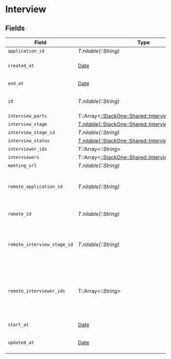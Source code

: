 # Interview


## Fields

| Field                                                                                                    | Type                                                                                                     | Required                                                                                                 | Description                                                                                              | Example                                                                                                  |
| -------------------------------------------------------------------------------------------------------- | -------------------------------------------------------------------------------------------------------- | -------------------------------------------------------------------------------------------------------- | -------------------------------------------------------------------------------------------------------- | -------------------------------------------------------------------------------------------------------- |
| `application_id`                                                                                         | *T.nilable(::String)*                                                                                    | :heavy_minus_sign:                                                                                       | N/A                                                                                                      |                                                                                                          |
| `created_at`                                                                                             | [Date](https://ruby-doc.org/stdlib-2.6.1/libdoc/date/rdoc/Date.html)                                     | :heavy_minus_sign:                                                                                       | Interview created date                                                                                   | 2021-01-01T01:01:01.000Z                                                                                 |
| `end_at`                                                                                                 | [Date](https://ruby-doc.org/stdlib-2.6.1/libdoc/date/rdoc/Date.html)                                     | :heavy_minus_sign:                                                                                       | Interview end date                                                                                       | 2021-01-01T01:01:01.000Z                                                                                 |
| `id`                                                                                                     | *T.nilable(::String)*                                                                                    | :heavy_minus_sign:                                                                                       | Unique identifier                                                                                        | 8187e5da-dc77-475e-9949-af0f1fa4e4e3                                                                     |
| `interview_parts`                                                                                        | T::Array<[::StackOne::Shared::InterviewPart](../../models/shared/interviewpart.md)>                      | :heavy_minus_sign:                                                                                       | N/A                                                                                                      |                                                                                                          |
| `interview_stage`                                                                                        | [T.nilable(::StackOne::Shared::InterviewInterviewStage)](../../models/shared/interviewinterviewstage.md) | :heavy_minus_sign:                                                                                       | N/A                                                                                                      |                                                                                                          |
| `interview_stage_id`                                                                                     | *T.nilable(::String)*                                                                                    | :heavy_minus_sign:                                                                                       | N/A                                                                                                      |                                                                                                          |
| `interview_status`                                                                                       | [T.nilable(::StackOne::Shared::InterviewStatus)](../../models/shared/interviewstatus.md)                 | :heavy_minus_sign:                                                                                       | N/A                                                                                                      |                                                                                                          |
| `interviewer_ids`                                                                                        | T::Array<*::String*>                                                                                     | :heavy_minus_sign:                                                                                       | N/A                                                                                                      |                                                                                                          |
| `interviewers`                                                                                           | T::Array<[::StackOne::Shared::Interviewer](../../models/shared/interviewer.md)>                          | :heavy_minus_sign:                                                                                       | N/A                                                                                                      |                                                                                                          |
| `meeting_url`                                                                                            | *T.nilable(::String)*                                                                                    | :heavy_minus_sign:                                                                                       | N/A                                                                                                      |                                                                                                          |
| `remote_application_id`                                                                                  | *T.nilable(::String)*                                                                                    | :heavy_minus_sign:                                                                                       | Provider's unique identifier of the application                                                          | e3cb75bf-aa84-466e-a6c1-b8322b257a48                                                                     |
| `remote_id`                                                                                              | *T.nilable(::String)*                                                                                    | :heavy_minus_sign:                                                                                       | Provider's unique identifier                                                                             | 8187e5da-dc77-475e-9949-af0f1fa4e4e3                                                                     |
| `remote_interview_stage_id`                                                                              | *T.nilable(::String)*                                                                                    | :heavy_minus_sign:                                                                                       | Provider's unique identifier of the interview stage                                                      | e3cb75bf-aa84-466e-a6c1-b8322b257a48                                                                     |
| `remote_interviewer_ids`                                                                                 | T::Array<*::String*>                                                                                     | :heavy_minus_sign:                                                                                       | Provider's unique identifiers of the interviewers                                                        | [<br/>"e3cb75bf-aa84-466e-a6c1-b8322b257a48",<br/>"e3cb75bf-aa84-466e-a6c1-b8322b257a48"<br/>]           |
| `start_at`                                                                                               | [Date](https://ruby-doc.org/stdlib-2.6.1/libdoc/date/rdoc/Date.html)                                     | :heavy_minus_sign:                                                                                       | Interview start date                                                                                     | 2021-01-01T01:01:01.000Z                                                                                 |
| `updated_at`                                                                                             | [Date](https://ruby-doc.org/stdlib-2.6.1/libdoc/date/rdoc/Date.html)                                     | :heavy_minus_sign:                                                                                       | Interview updated date                                                                                   | 2021-01-01T01:01:01.000Z                                                                                 |